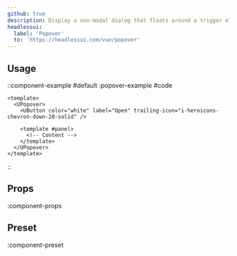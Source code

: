 ```yaml
---
github: true
description: Display a non-modal dialog that floats around a trigger element.
headlessui:
  label: 'Popover'
  to: 'https://headlessui.com/vue/popover'
---
```


## Usage

::component-example
#default
:popover-example
#code
```vue
<template>
  <UPopover>
    <UButton color="white" label="Open" trailing-icon="i-heroicons-chevron-down-20-solid" />

    <template #panel>
      <!-- Content -->
    </template>
  </UPopover>
</template>
```
::

## Props

:component-props

## Preset

:component-preset
